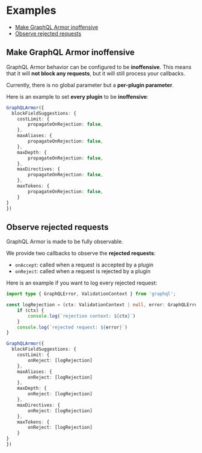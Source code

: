 # Examples

- [Make GraphQL Armor inoffensive](#make-graphql-armor-inoffensive)
- [Observe rejected requests](#observe-rejected-requests)

## Make GraphQL Armor inoffensive

GraphQL Armor behavior can be configured to be **inoffensive**. This means that it will **not block any requests**, but it will still process your callbacks.

Currently, there is no global parameter but a **per-plugin parameter**.

Here is an example to set **every plugin** to be **inoffensive**:

```ts
GraphQLArmor({
  blockFieldSuggestions: {
    costLimit: {
        propagateOnRejection: false,
    },
    maxAliases: {
        propagateOnRejection: false,
    },
    maxDepth: {
        propagateOnRejection: false,
    },
    maxDirectives: {
        propagateOnRejection: false,
    },
    maxTokens: {
        propagateOnRejection: false,
    }
}
})
```

## Observe rejected requests

GraphQL Armor is made to be fully observable.

We provide two callbacks to observe the **rejected requests**:

- `onAccept`: called when a request is accepted by a plugin
- `onReject`: called when a request is rejected by a plugin

Here is an example if you want to log every rejected request:

```ts
import type { GraphQLError, ValidationContext } from 'graphql';

const logRejection = (ctx: ValidationContext | null, error: GraphQLError) => {
    if (ctx) {
        console.log(`rejection context: ${ctx}`)
    }
    console.log(`rejected request: ${error}`)
}

GraphQLArmor({
  blockFieldSuggestions: {
    costLimit: {
        onReject: [logRejection]
    },
    maxAliases: {
        onReject: [logRejection]
    },
    maxDepth: {
        onReject: [logRejection]
    },
    maxDirectives: {
        onReject: [logRejection]
    },
    maxTokens: {
        onReject: [logRejection]
    }
}
})
```
